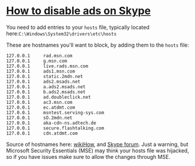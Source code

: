 # [How to disable ads on Skype](http://superuser.com/questions/677293/disable-advertisements-on-skype)


You need to add entries to your `hosts` file, typically located here:`C:\Windows\System32\drivers\etc\hosts`

These are hostnames you'll want to block, by adding them to the `hosts` file:


    127.0.0.1     rad.msn.com
    127.0.0.1     g.msn.com
    127.0.0.1     live.rads.msn.com
    127.0.0.1     ads1.msn.com
    127.0.0.1     static.2mdn.net
    127.0.0.1     ads2.msads.net
    127.0.0.1     a.ads2.msads.net
    127.0.0.1     b.ads2.msads.net
    127.0.0.1     ad.doubleclick.net
    127.0.0.1     ac3.msn.com
    127.0.0.1     ec.atdmt.com
    127.0.0.1     msntest.serving-sys.com
    127.0.0.1     sO.2mdn.net
    127.0.0.1     aka-cdn-ns.adtech.de
    127.0.0.1     secure.flashtalking.com
    127.0.0.1     cdn.atdmt.com


Source of hostnames here: [wikiHow](http://www.wikihow.com/Stop-All-the-Ads-in-Hotmail), and [Skype forum](http://community.skype.com/t5/Windows-desktop-client/skype-ad-spam-disable/td-p/12156). Just a warning, but Microsoft Security Essentials (MSE) may think your hosts file was hijacked, so if you have issues make sure to allow the changes through MSE.

